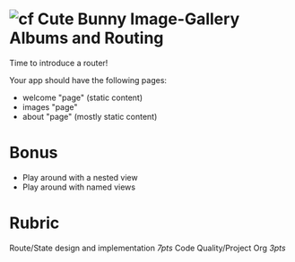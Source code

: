 ![cf](http://i.imgur.com/7v5ASc8.png) Cute Bunny Image-Gallery Albums and Routing
===

Time to introduce a router!

Your app should have the following pages:

* welcome "page" (static content)
* images "page"
* about "page" (mostly static content)

# Bonus

* Play around with a nested view
* Play around with named views

# Rubric

Route/State design and implementation *7pts*
Code Quality/Project Org *3pts*
